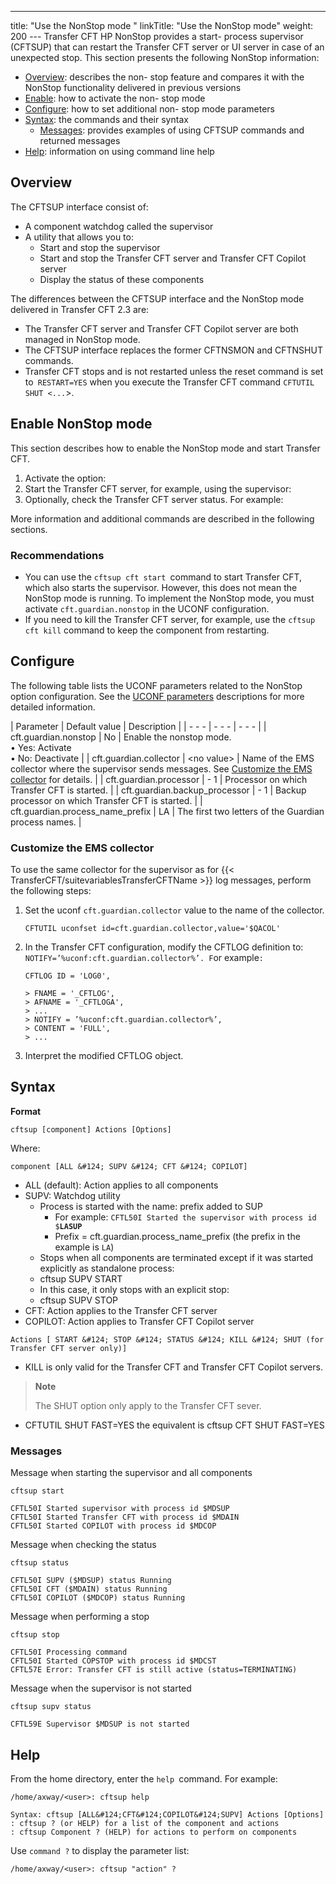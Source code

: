 ---
title: "Use the NonStop mode "
linkTitle: "Use the NonStop mode"
weight: 200
--- Transfer CFT HP NonStop provides a start- process supervisor (CFTSUP) that can restart the Transfer CFT server or UI server in case of an unexpected stop. This section presents the following NonStop information:

- [Overview](#Overview): describes the non- stop feature and compares it with the NonStop functionality delivered in previous versions
- [Enable](#Enable): how to activate the non- stop mode
- [Configure](#Configur): how to set additional non- stop mode parameters
- [Syntax](#Syntax): the commands and their syntax
    - [Messages](#Conventi): provides examples of using CFTSUP commands and returned messages
- [Help](#Help): information on using command line help

<span id="Overview"></span>

## Overview

The CFTSUP interface consist of:

- A component watchdog called the supervisor
- A utility that allows you to:
    - Start and stop the supervisor
    - Start and stop the Transfer CFT server and Transfer CFT Copilot server
    - Display the status of these components

The differences between the CFTSUP interface and the NonStop mode delivered in Transfer CFT 2.3 are:

- The Transfer CFT server and Transfer CFT Copilot server are both managed in NonStop mode.
- The CFTSUP interface replaces the former CFTNSMON and CFTNSHUT commands.
- Transfer CFT stops and is not restarted unless the reset command is set to` RESTART=YES` when you execute the Transfer CFT command `CFTUTIL SHUT <...`&gt;.

<span id="Enable"></span>

## Enable NonStop mode

This section describes how to enable the NonStop mode and start Transfer CFT.

1. Activate the option:
1. Start the Transfer CFT server, for example, using the supervisor:
1. Optionally, check the Transfer CFT server status. For example:

More information and additional commands are described in the following sections.

### Recommendations

- You can use the `cftsup cft start `command to start Transfer CFT, which also starts the supervisor. However, this does not mean the NonStop mode is running. To implement the NonStop mode, you must activate `cft.guardian.nonstop` in the UCONF configuration.
- If you need to kill the Transfer CFT server, for example, use the `cftsup cft kill` command to keep the component from restarting.

<span id="Configur"></span>

## Configure

The following table lists the UCONF parameters related to the NonStop option configuration. See the [UCONF parameters](../../intro_os_features/hp_ns_batch#UCONF) descriptions for more detailed information.

| Parameter  | Default value  | Description  |
| - - - | - - - | - - - |
| cft.guardian.nonstop  | No  | Enable the nonstop mode.<br/> • Yes: Activate<br/> • No: Deactivate |
| cft.guardian.collector  | &lt;no value&gt;  | Name of the EMS collector where the supervisor sends messages. See [Customize the EMS collector](#Customiz) for details.  |
| cft.guardian.processor  | - 1  | Processor on which Transfer CFT is started.  |
| cft.guardian.backup_processor  | - 1  | Backup processor on which Transfer CFT is started.  |
| cft.guardian.process_name_prefix  | LA  | The first two letters of the Guardian process names.  |

<span id="Customiz"></span>

### Customize the EMS collector

To use the same collector for the supervisor as for {{< TransferCFT/suitevariablesTransferCFTName  >}} log messages, perform the following steps:

1. Set the uconf `cft.guardian.collector` value to the name of the collector.  
    ```
    CFTUTIL uconfset id=cft.guardian.collector,value='$QACOL'
    ```

1. In the Transfer CFT configuration, modify the CFTLOG definition to: `NOTIFY=’%uconf:cft.guardian.collector%’. F`or example`:`  
    ```
    CFTLOG ID = 'LOG0',

    > FNAME = '_CFTLOG',
    > AFNAME = '_CFTLOGA',
    > ...
    > NOTIFY = ’%uconf:cft.guardian.collector%’,
    > CONTENT = 'FULL',
    > ...

    ```

1. Interpret the modified CFTLOG object.

<span id="Syntax"></span>

## Syntax

****Format****

`cftsup [component] Actions [Options]`

Where:

`component [ALL &#124; SUPV &#124; CFT &#124; COPILOT]`

- ALL (default): Action applies to all components
- SUPV: Watchdog utility
    - Process is started with the name: prefix added to SUP
        - For example: `CFTL50I Started the supervisor with process id $`**`LASUP`**
        - Prefix = cft.guardian.process_name_prefix (the prefix in the example is `LA`)
    - Stops when all components are terminated except if it was started explicitly as standalone process:
    - cftsup SUPV START
    - In this case, it only stops with an explicit stop:
    - cftsup SUPV STOP
- CFT: Action applies to the Transfer CFT server
- COPILOT: Action applies to Transfer CFT Copilot server

`Actions [ START &#124; STOP &#124; STATUS &#124; KILL &#124; SHUT (for Transfer CFT server only)]`

- KILL is only valid for the Transfer CFT and Transfer CFT Copilot servers.

> **Note**
>
> The SHUT option only apply to the Transfer CFT sever.

- CFTUTIL SHUT FAST=YES the equivalent is cftsup CFT SHUT FAST=YES

<span id="Conventi"></span>

### Messages

Message when starting the supervisor and all components

```
cftsup start

CFTL50I Started supervisor with process id $MDSUP
CFTL50I Started Transfer CFT with process id $MDAIN
CFTL50I Started COPILOT with process id $MDCOP
```

Message when checking the status

```
cftsup status

CFTL50I SUPV ($MDSUP) status Running
CFTL50I CFT ($MDAIN) status Running
CFTL50I COPILOT ($MDCOP) status Running
```

Message when performing a stop

```
cftsup stop

CFTL50I Processing command
CFTL50I Started COPSTOP with process id $MDCST
CFTL57E Error: Transfer CFT is still active (status=TERMINATING)
```

Message when the supervisor is not started

```
cftsup supv status

CFTL59E Supervisor $MDSUP is not started
```
<span id="Help"></span>

## Help

From the home directory, enter the `help `command. For example:

```
/home/axway/<user>: cftsup help

Syntax: cftsup [ALL&#124;CFT&#124;COPILOT&#124;SUPV] Actions [Options]
: cftsup ? (or HELP) for a list of the component and actions
: cftsup Component ? (HELP) for actions to perform on components
```

Use `command ?` to display the parameter list:

```
/home/axway/<user>: cftsup "action" ?
```
